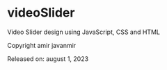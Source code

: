 # videoSlider
Video Slider design using JavaScript, CSS and HTML

Copyright amir javanmir

Released on: august 1, 2023
